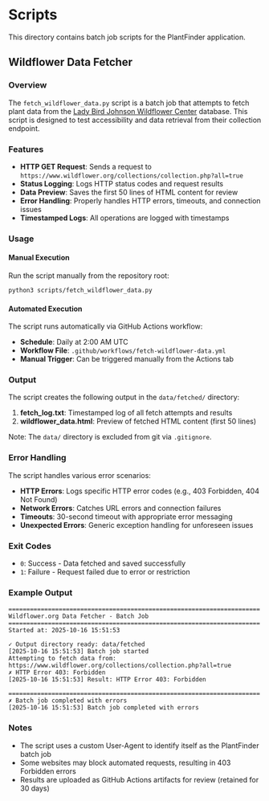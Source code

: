 # Scripts

This directory contains batch job scripts for the PlantFinder application.

## Wildflower Data Fetcher

### Overview

The `fetch_wildflower_data.py` script is a batch job that attempts to fetch plant data from the [Lady Bird Johnson Wildflower Center](https://www.wildflower.org/) database. This script is designed to test accessibility and data retrieval from their collection endpoint.

### Features

- **HTTP GET Request**: Sends a request to `https://www.wildflower.org/collections/collection.php?all=true`
- **Status Logging**: Logs HTTP status codes and request results
- **Data Preview**: Saves the first 50 lines of HTML content for review
- **Error Handling**: Properly handles HTTP errors, timeouts, and connection issues
- **Timestamped Logs**: All operations are logged with timestamps

### Usage

#### Manual Execution

Run the script manually from the repository root:

```bash
python3 scripts/fetch_wildflower_data.py
```

#### Automated Execution

The script runs automatically via GitHub Actions workflow:
- **Schedule**: Daily at 2:00 AM UTC
- **Workflow File**: `.github/workflows/fetch-wildflower-data.yml`
- **Manual Trigger**: Can be triggered manually from the Actions tab

### Output

The script creates the following output in the `data/fetched/` directory:

1. **fetch_log.txt**: Timestamped log of all fetch attempts and results
2. **wildflower_data.html**: Preview of fetched HTML content (first 50 lines)

Note: The `data/` directory is excluded from git via `.gitignore`.

### Error Handling

The script handles various error scenarios:

- **HTTP Errors**: Logs specific HTTP error codes (e.g., 403 Forbidden, 404 Not Found)
- **Network Errors**: Catches URL errors and connection failures
- **Timeouts**: 30-second timeout with appropriate error messaging
- **Unexpected Errors**: Generic exception handling for unforeseen issues

### Exit Codes

- `0`: Success - Data fetched and saved successfully
- `1`: Failure - Request failed due to error or restriction

### Example Output

```
======================================================================
Wildflower.org Data Fetcher - Batch Job
======================================================================
Started at: 2025-10-16 15:51:53

✓ Output directory ready: data/fetched
[2025-10-16 15:51:53] Batch job started
Attempting to fetch data from: https://www.wildflower.org/collections/collection.php?all=true
✗ HTTP Error 403: Forbidden
[2025-10-16 15:51:53] Result: HTTP Error 403: Forbidden

======================================================================
✗ Batch job completed with errors
[2025-10-16 15:51:53] Batch job completed with errors
```

### Notes

- The script uses a custom User-Agent to identify itself as the PlantFinder batch job
- Some websites may block automated requests, resulting in 403 Forbidden errors
- Results are uploaded as GitHub Actions artifacts for review (retained for 30 days)
